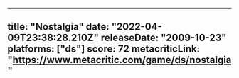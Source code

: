 
---
title: "Nostalgia"
date: "2022-04-09T23:38:28.210Z"
releaseDate: "2009-10-23"
platforms: ["ds"]
score: 72
metacriticLink: "https://www.metacritic.com/game/ds/nostalgia"
---
